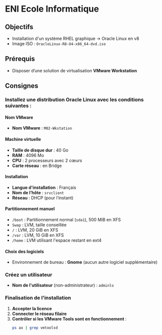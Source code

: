 # ENI Ecole Informatique

## Objectifs
- Installation d'un système RHEL graphique -> Oracle Linux en v8
- Image ISO : `OracleLinux-R8-U4-x86_64-dvd.iso`

## Prérequis
- Disposer d’une solution de virtualisation **VMware Workstation**

## Consignes
### Installez une distribution Oracle Linux avec les conditions suivantes :

#### Nom VMware
- **Nom VMware** : `M02-Wkstation`

#### Machine virtuelle
- **Taille de disque dur** : 40 Go
- **RAM** : 4096 Mo
- **CPU** : 2 processeurs avec 2 cœurs
- **Carte réseau** : en Bridge

#### Installation
- **Langue d'installation** : Français
- **Nom de l’hôte** : `srvclient`
- **Réseau** : DHCP (pour l’instant)

#### Partitionnement manuel
- `/boot` : Partitionnement normal (`sda1`), 500 MiB en XFS
- `Swap` : LVM, taille conseillée
- `/` : LVM, 20 GiB en XFS
- `/var` : LVM, 10 GiB en XFS
- `/home` : LVM utilisant l'espace restant en ext4

#### Choix des logiciels
- Environnement de bureau : **Gnome** (aucun autre logiciel supplémentaire)

### Créez un utilisateur
- **Nom de l'utilisateur** (non-administrateur) : `adminlo`

### Finalisation de l'installation
1. **Accepter la licence**
2. **Connecter le réseau filaire**
3. **Contrôler si les VMware Tools sont en fonctionnement** :
   ```bash
   ps ax | grep vmtoolsd
